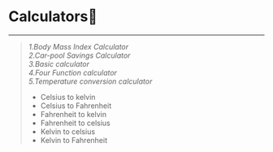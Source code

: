 # Calculators🧮
----------------------------------------
> _1.Body Mass Index Calculator\
> 2.Car-pool Savings Calculator\
> 3.Basic calculator\
> 4.Four Function calculator\
> 5.Temperature conversion calculator_
>* Celsius to kelvin
>* Celsius to Fahrenheit
>* Fahrenheit to kelvin
>* Fahrenheit to celsius
>* Kelvin to celsius
>* Kelvin to Fahrenheit
>
